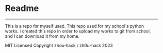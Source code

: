 # Readme
---
This is a repo for myself used.
This repo used for my school's python works.
I created this repo in order to upload my works to git from school, and I can download it from my home.

MIT Licensed
Copyright zhou-hack / zh0u-hack 2023